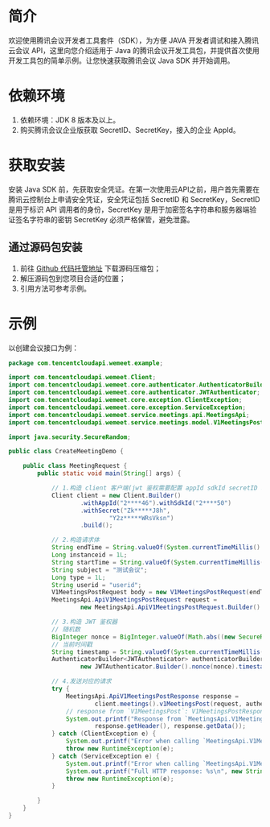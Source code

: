 # 简介
欢迎使用腾讯会议开发者工具套件（SDK），为方便 JAVA 开发者调试和接入腾讯云会议 API，这里向您介绍适用于 Java 的腾讯会议开发工具包，并提供首次使用开发工具包的简单示例。让您快速获取腾讯会议 Java SDK 并开始调用。
# 依赖环境
1. 依赖环境：JDK 8 版本及以上。
2. 购买腾讯会议企业版获取 SecretID、SecretKey，接入的企业 AppId。

# 获取安装
安装 Java SDK 前，先获取安全凭证。在第一次使用云API之前，用户首先需要在腾讯云控制台上申请安全凭证，安全凭证包括 SecretID 和 SecretKey，SecretID 是用于标识 API 调用者的身份，SecretKey 是用于加密签名字符串和服务器端验证签名字符串的密钥 SecretKey 必须严格保管，避免泄露。

## 通过源码包安装
1. 前往 [Github 代码托管地址](https://github.com/TencentCloud/wemeet-openapi-sdk-java) 下载源码压缩包；
2. 解压源码包到您项目合适的位置；
3. 引用方法可参考示例。

# 示例

以创建会议接口为例：


```java
package com.tencentcloudapi.wemeet.example;

import com.tencentcloudapi.wemeet.Client;
import com.tencentcloudapi.wemeet.core.authenticator.AuthenticatorBuilder;
import com.tencentcloudapi.wemeet.core.authenticator.JWTAuthenticator;
import com.tencentcloudapi.wemeet.core.exception.ClientException;
import com.tencentcloudapi.wemeet.core.exception.ServiceException;
import com.tencentcloudapi.wemeet.service.meetings.api.MeetingsApi;
import com.tencentcloudapi.wemeet.service.meetings.model.V1MeetingsPostRequest;

import java.security.SecureRandom;

public class CreateMeetingDemo {

    public class MeetingRequest {
        public static void main(String[] args) {

            // 1.构造 client 客户端(jwt 鉴权需要配置 appId sdkId secretID 和 secretKey)
            Client client = new Client.Builder()
                    .withAppId("2****46").withSdkId("2****50")
                    .withSecret("Zk*****J8h",
                            "Y2z*****WRsVksn")
                    .build();

            // 2.构造请求体
            String endTime = String.valueOf(System.currentTimeMillis() / 1000L + 3600);
            Long instanceid = 1L;
            String startTime = String.valueOf(System.currentTimeMillis() / 1000L);
            String subject = "测试会议";
            Long type = 1L;
            String userid = "userid";
            V1MeetingsPostRequest body = new V1MeetingsPostRequest(endTime, instanceid, startTime, subject, type, userid);
            MeetingsApi.ApiV1MeetingsPostRequest request =
                    new MeetingsApi.ApiV1MeetingsPostRequest.Builder().body(body).build();

            // 3.构造 JWT 鉴权器
            // 随机数
            BigInteger nonce = BigInteger.valueOf(Math.abs((new SecureRandom()).nextInt()));
            // 当前时间戳
            String timestamp = String.valueOf(System.currentTimeMillis() / 1000L);
            AuthenticatorBuilder<JWTAuthenticator> authenticatorBuilder =
                    new JWTAuthenticator.Builder().nonce(nonce).timestamp(timestamp);

            // 4.发送对应的请求
            try {
                MeetingsApi.ApiV1MeetingsPostResponse response =
                        client.meetings().v1MeetingsPost(request, authenticatorBuilder);
                // response from `V1MeetingsPost`: V1MeetingsPostResponse200
                System.out.printf("Response from `MeetingsApi.V1MeetingsPost`: \nheader: %s\n%s\n",
                        response.getHeader(), response.getData());
            } catch (ClientException e) {
                System.out.printf("Error when calling `MeetingsApi.V1MeetingsPost`: %s\n", e);
                throw new RuntimeException(e);
            } catch (ServiceException e) {
                System.out.printf("Error when calling `MeetingsApi.V1MeetingsPost`: %s\n", e);
                System.out.printf("Full HTTP response: %s\n", new String(e.getApiResp().getRawBody()));
                throw new RuntimeException(e);
            }

        }
    }
}

```
